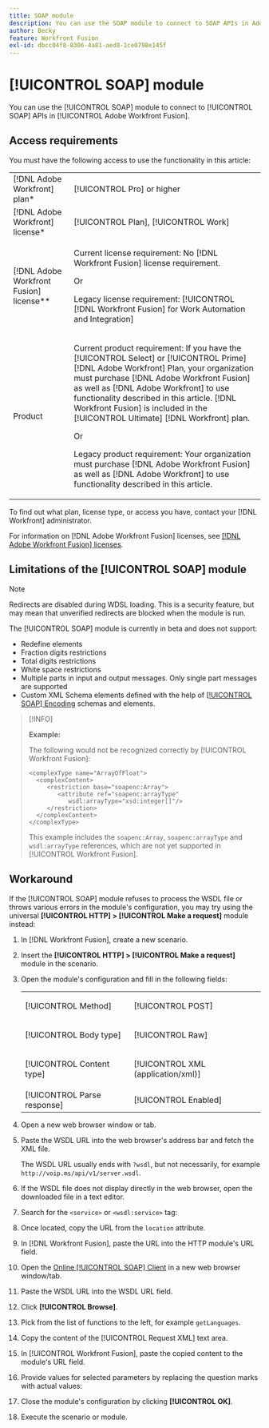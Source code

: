 ```yaml
---
title: SOAP module
description: You can use the SOAP module to connect to SOAP APIs in Adobe Workfront Fusion.
author: Becky
feature: Workfront Fusion
exl-id: dbcc04f8-8306-4a81-aed8-1ce0798e145f
---
```

# [!UICONTROL SOAP] module

You can use the [!UICONTROL SOAP] module to connect to [!UICONTROL SOAP] APIs in [!UICONTROL Adobe Workfront Fusion].

## Access requirements

You must have the following access to use the functionality in this article:

<table style="table-layout:auto"> 
 <col> 
 <col> 
 <tbody> 
  <tr> 
   <td role="rowheader">[!DNL Adobe Workfront] plan*</td>
  <td> <p>[!UICONTROL Pro] or higher</p> </td>
  </tr> 
  <tr data-mc-conditions=""> 
   <td role="rowheader">[!DNL Adobe Workfront] license*</td>
   <td> <p>[!UICONTROL Plan], [!UICONTROL Work]</p> </td> 
  </tr> 
  <tr> 
   <td role="rowheader">[!DNL Adobe Workfront Fusion] license**</td> 
   <td>
   <p>Current license requirement: No [!DNL Workfront Fusion] license requirement.</p>
   <p>Or</p>
   <p>Legacy license requirement: [!UICONTROL [!DNL Workfront Fusion] for Work Automation and Integration] </p>
   </td> 
  </tr> 
  <tr> 
   <td role="rowheader">Product</td> 
   <td>
   <p>Current product requirement: If you have the [!UICONTROL Select] or [!UICONTROL Prime] [!DNL Adobe Workfront] Plan, your organization must purchase [!DNL Adobe Workfront Fusion] as well as [!DNL Adobe Workfront] to use functionality described in this article. [!DNL Workfront Fusion] is included in the [!UICONTROL Ultimate] [!DNL Workfront] plan.</p>
   <p>Or</p>
   <p>Legacy product requirement: Your organization must purchase [!DNL Adobe Workfront Fusion] as well as [!DNL Adobe Workfront] to use functionality described in this article.</p>
   </td> 
  </tr> 
 </tbody> 
</table>

To find out what plan, license type, or access you have, contact your [!DNL Workfront] administrator.

For information on [!DNL Adobe Workfront Fusion] licenses, see [[!DNL Adobe Workfront Fusion] licenses](/help/workfront-fusion/set-up-and-manage-workfront-fusion/licensing-operations-overview/license-automation-vs-integration.md).

## Limitations of the [!UICONTROL SOAP] module

>[!NOTE]
>
>Redirects are disabled during WDSL loading. This is a security feature, but may mean that unverified redirects are blocked when the module is run.

The [!UICONTROL SOAP] module is currently in beta and does not support:

* Redefine elements
* Fraction digits restrictions
* Total digits restrictions
* White space restrictions
* Multiple parts in input and output messages. Only single part messages are supported
* Custom XML Schema elements defined with the help of [[!UICONTROL SOAP] Encoding](https://schemas.xmlsoap.org) schemas and elements.

>[!INFO]
>
>**Example:** 
>  
>The following would not be recognized correctly by [!UICONTROL Workfront Fusion]:
>
>```
><complexType name="ArrayOfFloat">
>   <complexContent>
>      <restriction base="soapenc:Array">
>         <attribute ref="soapenc:arrayType"
>            wsdl:arrayType="xsd:integer[]"/>
>      </restriction>
>   </complexContent>
></complexType>
>```
>
>This example includes the `soapenc:Array`, `soapenc:arrayType` and `wsdl:arrayType` references, which are not yet supported in [!UICONTROL Workfront Fusion].

## Workaround

If the [!UICONTROL SOAP] module refuses to process the WSDL file or throws various errors in the module's configuration, you may try using the universal **[!UICONTROL HTTP] > [!UICONTROL Make a request]** module instead:

1. In [!DNL Workfront Fusion], create a new scenario.
1. Insert the **[!UICONTROL HTTP] > [!UICONTROL Make a request]** module in the scenario.
1. Open the module's configuration and fill in the following fields:

   <table style="table-layout:auto"> 
    <col> 
    <col> 
    <tbody> 
     <tr> 
      <td role="rowheader">[!UICONTROL Method]</td> 
      <td> <p>[!UICONTROL POST]</p> </td> 
     </tr> 
     <tr data-mc-conditions=""> 
      <td role="rowheader">[!UICONTROL Body type]</td> 
      <td> <p>[!UICONTROL Raw]</p> </td>
     </tr> 
     <tr> 
      <td role="rowheader">[!UICONTROL Content type]</td> 
      <td> <p>[!UICONTROL XML (application/xml)]</p> </td> 
     </tr> 
     <tr> 
      <td role="rowheader">[!UICONTROL Parse response]</td> 
      <td>[!UICONTROL Enabled]</td> 
     </tr> 
    </tbody> 
   </table>

   <!--![Workaround](/help/workfront-fusion/references/apps-and-modules/assets/workaround-350x443.png)-->

1. Open a new web browser window or tab.
1. Paste the WSDL URL into the web browser's address bar and fetch the XML file.

   The WSDL URL usually ends with `?wsdl`, but not necessarily, for example `http://voip.ms/api/v1/server.wsdl`.

1. If the WSDL file does not display directly in the web browser, open the downloaded file in a text editor.
1. Search for the `<service>` or `<wsdl:service>` tag:

   <!--![Service](/help/workfront-fusion/references/apps-and-modules/assets/service-350x65.png)-->

1. Once located, copy the URL from the `location` attribute.
1. In [!DNL Workfront Fusion], paste the URL into the HTTP module's URL field.
1. Open the [Online [!UICONTROL SOAP] Client](https://wsdlbrowser.com/) in a new web browser window/tab.
1. Paste the WSDL URL into the WSDL URL field.
1. Click **[!UICONTROL Browse]**.
1. Pick from the list of functions to the left, for example `getLanguages`.
1. Copy the content of the [!UICONTROL Request XML] text area.
1. In [!UICONTROL Workfront Fusion], paste the copied content to the module's URL field.
1. Provide values for selected parameters by replacing the question marks with actual values:

   <!--![Request](/help/workfront-fusion/references/apps-and-modules/assets/request-xml-350x172.png)-->

1. Close the module's configuration by clicking **[!UICONTROL OK]**.
1. Execute the scenario or module.
